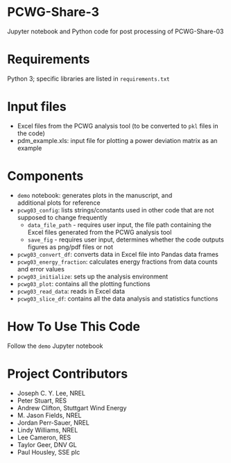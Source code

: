 # PCWG-Share-3
Jupyter notebook and Python code for post processing of PCWG-Share-03

# Requirements
Python 3; specific libraries are listed in `requirements.txt`

# Input files
* Excel files from the PCWG analysis tool (to be converted to `pkl` 
files in the code)
* pdm_example.xls: input file for plotting a power deviation matrix as
an example

# Components
* `demo` notebook: generates plots in the manuscript, and  
additional plots for reference
* `pcwg03_config`: lists strings/constants used in other code that 
are not supposed to change frequently
    * `data_file_path` - requires user input, the file path 
    containing the Excel files generated from the PCWG analysis tool
    * `save_fig` - requires user input, determines whether the code 
    outputs figures as png/pdf files or not
* `pcwg03_convert_df`: converts data in Excel file into Pandas 
data frames
* `pcwg03_energy_fraction`: calculates energy fractions from data 
counts and error values
* `pcwg03_initialize`: sets up the analysis environment
* `pcwg03_plot`: contains all the plotting functions
* `pcwg03_read_data`: reads in Excel data
* `pcwg03_slice_df`: contains all the data analysis and statistics 
functions

# How To Use This Code
Follow the `demo` Jupyter notebook

# Project Contributors
* Joseph C. Y. Lee, NREL
* Peter Stuart, RES
* Andrew Clifton, Stuttgart Wind Energy
* M. Jason Fields, NREL
* Jordan Perr-Sauer, NREL
* Lindy Williams, NREL
* Lee Cameron, RES
* Taylor Geer, DNV GL
* Paul Housley, SSE plc